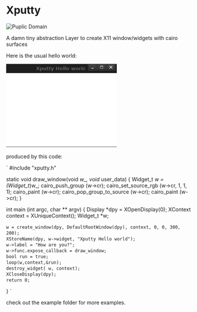# Xputty

![Puplic Domain](http://freedomdefined.org/upload/2/20/Pd-button.png)

A damn tiny abstraction Layer to create X11 window/widgets  with cairo surfaces 

Here is the usual hello world:

![simple-example](https://github.com/brummer10/Xputty/raw/master/examples/simple-example.png)

produced  by this code:

`
#include "xputty.h"

static void draw_window(void *w_, void* user_data) {
    Widget_t *w = (Widget_t*)w_;
    cairo_push_group (w->cr);
    cairo_set_source_rgb (w->cr, 1, 1, 1);
    cairo_paint (w->cr);
    cairo_pop_group_to_source (w->cr);
    cairo_paint (w->cr);
}

int main (int argc, char ** argv)
{
    Display *dpy = XOpenDisplay(0);
    XContext context =  XUniqueContext();
    Widget_t *w;

    w = create_window(dpy, DefaultRootWindow(dpy), context, 0, 0, 300, 200);
    XStoreName(dpy, w->widget, "Xputty Hello world");
    w->label = "How are you?";
    w->func.expose_callback = draw_window;
    bool run = true;
    loop(w,context,&run);
    destroy_widget( w, context);
    XCloseDisplay(dpy);
    return 0;
}
`

check out the example folder for more examples.
